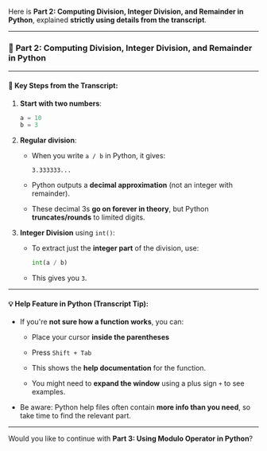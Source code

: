Here is **Part 2: Computing Division, Integer Division, and Remainder in Python**, explained **strictly using details from the transcript**.

---

### 🧮 **Part 2: Computing Division, Integer Division, and Remainder in Python**

---

#### 🧠 Key Steps from the Transcript:

1. **Start with two numbers**:
    
    ```python
    a = 10
    b = 3
    ```
    
2. **Regular division**:
    
    - When you write `a / b` in Python, it gives:
        
        ```
        3.333333...
        ```
        
    - Python outputs a **decimal approximation** (not an integer with remainder).
        
    - These decimal 3s **go on forever in theory**, but Python **truncates/rounds** to limited digits.
        
3. **Integer Division** using `int()`:
    
    - To extract just the **integer part** of the division, use:
        
        ```python
        int(a / b)
        ```
        
    - This gives you `3`.
        

---

#### 💡 Help Feature in Python (Transcript Tip):

- If you're **not sure how a function works**, you can:
    
    - Place your cursor **inside the parentheses**
        
    - Press `Shift + Tab`
        
    - This shows the **help documentation** for the function.
        
    - You might need to **expand the window** using a plus sign `+` to see examples.
        
- Be aware: Python help files often contain **more info than you need**, so take time to find the relevant part.
    

---

Would you like to continue with **Part 3: Using Modulo Operator in Python**?